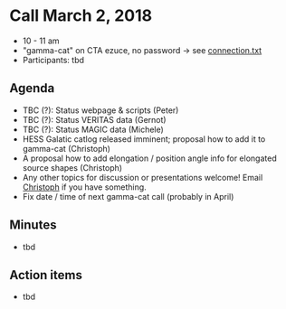 # Call March 2, 2018

* 10 - 11 am
* "gamma-cat" on CTA ezuce, no password -> see [connection.txt](connection.txt)
* Participants: tbd

## Agenda

* TBC (?): Status webpage & scripts (Peter)
* TBC (?): Status VERITAS data (Gernot)
* TBC (?): Status MAGIC data (Michele)
* HESS Galatic catlog released imminent; proposal how to add it to gamma-cat (Christoph)
* A proposal how to add elongation / position angle info for elongated source shapes (Christoph)
* Any other topics for discussion or presentations welcome!
  Email [Christoph](https://github.com/cdeil/) if you have something.
* Fix date / time of next gamma-cat call (probably in April)

## Minutes

* tbd

## Action items

* tbd
